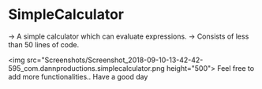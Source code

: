# SimpleCalculator

-> A simple calculator which can evaluate expressions.
-> Consists of less than 50 lines of code.

<img src="Screenshots/Screenshot_2018-09-10-13-42-42-595_com.dannproductions.simplecalculator.png height="500">
Feel free to add more functionalities..
Have a good day
